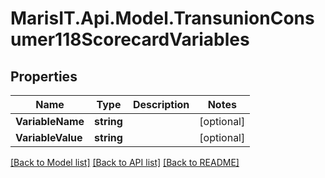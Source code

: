 
# MarisIT.Api.Model.TransunionConsumer118ScorecardVariables

## Properties

Name | Type | Description | Notes
------------ | ------------- | ------------- | -------------
**VariableName** | **string** |  | [optional] 
**VariableValue** | **string** |  | [optional] 

[[Back to Model list]](../README.md#documentation-for-models)
[[Back to API list]](../README.md#documentation-for-api-endpoints)
[[Back to README]](../README.md)


